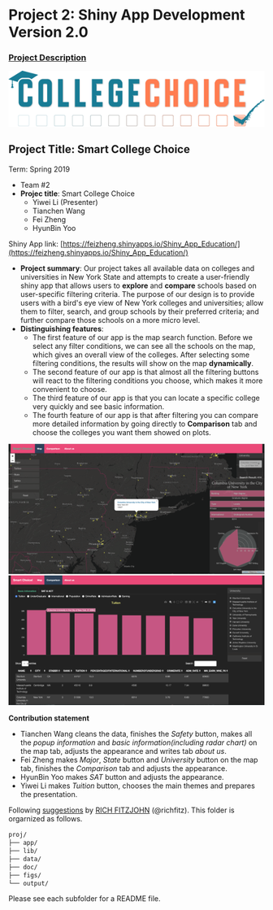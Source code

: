 # Project 2: Shiny App Development Version 2.0

### [Project Description](doc/project2_desc.md)

![](figs/logo.png)

## Project Title: Smart College Choice
Term: Spring 2019

+ Team #2
+ **Projec title**: Smart College Choice
	+ Yiwei Li (Presenter)
	+ Tianchen Wang
	+ Fei Zheng 
	+ HyunBin Yoo


Shiny App link: [https://feizheng.shinyapps.io/Shiny_App_Education/](https://feizheng.shinyapps.io/Shiny_App_Education/)

+ **Project summary**: Our project takes all available data on colleges and universities in New York State and attempts to create a user-friendly shiny app that allows users to **explore** and **compare** schools based on user-specific filtering criteria. The purpose of our design is to provide users with a bird's eye view of New York colleges and universities; allow them to filter, search, and group schools by their preferred criteria; and further compare those schools on a more micro level. 
+ **Distinguishing features**: 
  + The first feature of our app is the map search function. Before we select any filter conditions, we can see all the schools on the map, which gives an overall view of the colleges. After selecting some filtering conditions, the results will show on the map **dynamically**.
  + The second feature of our app is that almost all the filtering buttons will react to the filtering conditions you choose, which makes it more convenient to choose.
  + The third feature of our app is that you can locate a specific college very quickly and see basic information.
  + The fourth feature of our app is that after filtering you can compare more detailed information by going directly to **Comparison** tab and choose the colleges you want them showed on plots.

![](figs/screenshot1.jpg)
![](figs/screenshot2.jpg)


 

**Contribution statement**

+ Tianchen Wang cleans the data, finishes the *Safety* button, makes all the *popup information* and *basic information(including radar chart)* on the map tab, adjusts the appearance and writes tab *about us*.
+ Fei Zheng makes *Major*, *State* button and *University* button on the map tab, finishes the *Comparison* tab and adjusts the appearance.
+ HyunBin Yoo makes *SAT* button and adjusts the appearance.
+ Yiwei Li makes *Tuition* button, chooses the main themes and prepares the presentation.


Following [suggestions](http://nicercode.github.io/blog/2013-04-05-projects/) by [RICH FITZJOHN](http://nicercode.github.io/about/#Team) (@richfitz). This folder is orgarnized as follows.

```
proj/
├── app/
├── lib/
├── data/
├── doc/
├── figs/
└── output/
```

Please see each subfolder for a README file.

